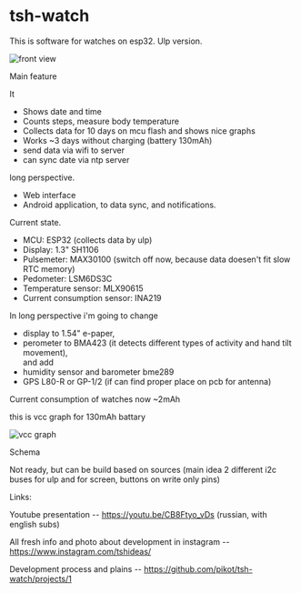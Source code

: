 # tsh-watch

This is software for watches on esp32. Ulp version. 

![front view](http://vesovoy-control.ru/tsh_watch_foto/tsh_watch_front.png)

Main feature 

It 
- Shows date and time
- Counts steps, measure body temperature
- Collects data for 10 days on mcu flash and shows nice graphs
- Works ~3 days without charging (battery 130mAh)
- send data via wifi to server
- can sync date via ntp server

long perspective.
- Web interface 
- Android application, to data sync, and notifications.

Current state.

- MCU: ESP32 (collects data by ulp)
- Display: 1.3" SH1106 
- Pulsemeter: MAX30100 (switch off now, because data doesen't fit slow RTC memory)
- Pedometer:  LSM6DS3C
- Temperature sensor: MLX90615
- Current consumption sensor: INA219

In long perspective i'm going to change 
- display to 1.54" e-paper, 
- perometer to BMA423 (it detects different types of activity and hand tilt movement),  
and add
- humidity sensor and barometer bme289
- GPS L80-R or GP-1/2 (if can find proper place on pcb for antenna)

Current consumption of watches now ~2mAh

this is vcc graph for 130mAh battary

![vcc graph](http://vesovoy-control.ru/tsh_watch_foto/VCC.png)

Schema

Not ready, but can be build based on sources (main idea 2 different i2c buses for ulp and for screen, buttons on write only pins)


Links:

Youtube presentation -- https://youtu.be/CB8Ftyo_vDs (russian, with english subs)

All fresh info and photo about development in instagram -- https://www.instagram.com/tshideas/

Development process and plains -- https://github.com/pikot/tsh-watch/projects/1
